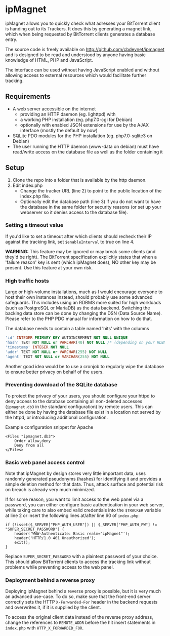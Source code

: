 ipMagnet
========

ipMagnet allows you to quickly check what adresses your BitTorrent client is handing out to its Trackers.
It does this by generating a magnet link, which when being requested by BitTorrent clients generates a database entry.

The source code is freely available on http://github.com/cbdevnet/ipmagnet and is designed to be read and understood by
anyone having basic knowledge of HTML, PHP and JavaScript.

The interface can be used without having JavaScript enabled and without allowing access to external resources which would
facilitate further tracking.

## Requirements

* A web server accessible on the internet
	* providing an HTTP daemon (eg. lighttpd) with
	* a working PHP installation (eg. php7.0-cgi for Debian)
	* optionally with enabled JSON extensions for use by the AJAX interface (mostly the default by now)
* SQLite PDO modules for the PHP installation (eg. php7.0-sqlite3 on Debian)
* The user running the HTTP daemon (www-data on debian) must have read/write access on the database file as well as the  folder containing it

## Setup

1. Clone the repo into a folder that is available by the http daemon.
2. Edit index.php
	* Change the tracker URL (line 2) to point to the public location of the index.php file.
	* Optionally edit the database path (line 3) if you do not want to have the database in the same folder for security reasons (or set up your webserver so it denies access to the database file).

### Setting a timeout value

If you'd like to set a timeout after which clients should recheck their IP against the tracking link, set
`$enableInterval` to true on line 4.

**WARNING:** This feature may be ignored or may break some clients (and they'd be right). The BitTorrent specification
explicitly states that when a 'failure reason' key is sent (which ipMagnet does), NO other key may be present.
Use this feature at your own risk.

### High traffic hosts

Large or high-volume installations, much as I would encourage everyone to host their own instances instead, should
probably use some advanced safeguards. This includes using an RDBMS more suited for high workloads (such as PostgreSQL
or MariaDB) as the data backend. Switching the backing data store can be done by changing the DSN (Data Source Name).
Please refer to the PHP PDO manual for information on how to do that.

The database needs to contain a table named 'hits' with the columns
```sql
'id' INTEGER PRIMARY KEY AUTOINCREMENT NOT NULL UNIQUE
'hash' TEXT NOT NULL or VARCHAR(40) NOT NULL /* (depending on your RDBMS) */
'timestamp' INTEGER NOT NULL
'addr' TEXT NOT NULL or VARCHAR(255) NOT NULL
'agent' TEXT NOT NULL or VARCHAR(255) NOT NULL
```

Another good idea would be to use a cronjob to regularly wipe the database to ensure better privacy on behalf of the users.

### Preventing download of the SQLite database
To protect the privacy of your users, you should configure your httpd to deny access to the database containing all
non-deleted accesses (`ipmagnet.db3` in the standard configuration) by remote users. This can either be done by having the database
file exist in a location not served by the httpd, or introducing additional configuration.

Example configuration snippet for Apache

```
<Files "ipmagnet.db3">
	Order allow,deny
	Deny from all
</Files>
```

### Basic web panel access control

Note that ipMagnet by design stores very little important data, uses randomly generated pseudonyms (hashes) for identifying it and provides
a simple deletion method for that data. Thus, attack surface and potential risk on breach is already very much minimized.

If for some reason, you want to limit access to the web panel via a password, you can either configure basic authentication in your web server,
while taking care to also embed valid credentials into the `$TRACKER` variable at line 2 or insert the following lines at/after line 60 of `index.php`:

```
if (!isset($_SERVER["PHP_AUTH_USER"]) || $_SERVER["PHP_AUTH_PW"] != "SUPER_SECRET_PASSWORD") {
    header('WWW-Authenticate: Basic realm="ipMagnet"');
    header('HTTP/1.0 401 Unauthorized');
    exit();
} 
```

Replace `SUPER_SECRET_PASSWORD` with a plaintext password of your choice. This should allow BitTorrent clients to access the tracking link without
problems while preventing access to the web panel.

### Deployment behind a reverse proxy

Deploying ipMagnet behind a reverse proxy is possible, but it is very much an advanced use-case. To do so, make sure that the front-end server
correctly sets the HTTP `X-Forwarded-For` header in the backend requests and overwrites it, if it is supplied by the client.

To access the original client data instead of the reverse proxy address, change the references to `REMOTE_ADDR` before the hit insert statements
in `index.php` with `HTTP_X_FORWARDED_FOR`.

